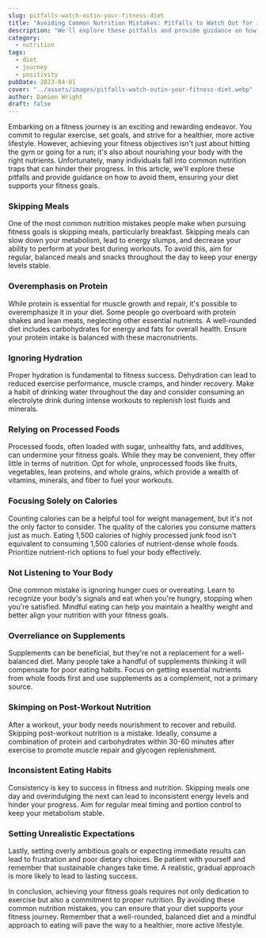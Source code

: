 ```yaml
---
slug: pitfalls-watch-outin-your-fitness-diet
title: "Avoiding Common Nutrition Mistakes: Pitfalls to Watch Out for in Your Fitness Diet"
description: "We'll explore these pitfalls and provide guidance on how to avoid them, ensuring your diet supports your fitness goals."
category:
  - nutrition
tags:
  - diet
  - journey
  - positivity
pubDate: 2023-04-01
cover: "../assets/images/pitfalls-watch-outin-your-fitness-diet.webp"
author: Damien Wright
draft: false
---
```


Embarking on a fitness journey is an exciting and rewarding endeavor. You commit to regular exercise, set goals, and strive for a healthier, more active lifestyle. However, achieving your fitness objectives isn't just about hitting the gym or going for a run; it's also about nourishing your body with the right nutrients. Unfortunately, many individuals fall into common nutrition traps that can hinder their progress. In this article, we'll explore these pitfalls and provide guidance on how to avoid them, ensuring your diet supports your fitness goals.

### Skipping Meals

One of the most common nutrition mistakes people make when pursuing fitness goals is skipping meals, particularly breakfast. Skipping meals can slow down your metabolism, lead to energy slumps, and decrease your ability to perform at your best during workouts. To avoid this, aim for regular, balanced meals and snacks throughout the day to keep your energy levels stable.

### Overemphasis on Protein

While protein is essential for muscle growth and repair, it's possible to overemphasize it in your diet. Some people go overboard with protein shakes and lean meats, neglecting other essential nutrients. A well-rounded diet includes carbohydrates for energy and fats for overall health. Ensure your protein intake is balanced with these macronutrients.

### Ignoring Hydration

Proper hydration is fundamental to fitness success. Dehydration can lead to reduced exercise performance, muscle cramps, and hinder recovery. Make a habit of drinking water throughout the day and consider consuming an electrolyte drink during intense workouts to replenish lost fluids and minerals.

### Relying on Processed Foods

Processed foods, often loaded with sugar, unhealthy fats, and additives, can undermine your fitness goals. While they may be convenient, they offer little in terms of nutrition. Opt for whole, unprocessed foods like fruits, vegetables, lean proteins, and whole grains, which provide a wealth of vitamins, minerals, and fiber to fuel your workouts.

### Focusing Solely on Calories

Counting calories can be a helpful tool for weight management, but it's not the only factor to consider. The quality of the calories you consume matters just as much. Eating 1,500 calories of highly processed junk food isn't equivalent to consuming 1,500 calories of nutrient-dense whole foods. Prioritize nutrient-rich options to fuel your body effectively.

### Not Listening to Your Body

One common mistake is ignoring hunger cues or overeating. Learn to recognize your body's signals and eat when you're hungry, stopping when you're satisfied. Mindful eating can help you maintain a healthy weight and better align your nutrition with your fitness goals.

### Overreliance on Supplements

Supplements can be beneficial, but they're not a replacement for a well-balanced diet. Many people take a handful of supplements thinking it will compensate for poor eating habits. Focus on getting essential nutrients from whole foods first and use supplements as a complement, not a primary source.

### Skimping on Post-Workout Nutrition

After a workout, your body needs nourishment to recover and rebuild. Skipping post-workout nutrition is a mistake. Ideally, consume a combination of protein and carbohydrates within 30-60 minutes after exercise to promote muscle repair and glycogen replenishment.

### Inconsistent Eating Habits

Consistency is key to success in fitness and nutrition. Skipping meals one day and overindulging the next can lead to inconsistent energy levels and hinder your progress. Aim for regular meal timing and portion control to keep your metabolism stable.

### Setting Unrealistic Expectations

Lastly, setting overly ambitious goals or expecting immediate results can lead to frustration and poor dietary choices. Be patient with yourself and remember that sustainable changes take time. A realistic, gradual approach is more likely to lead to lasting success.

In conclusion, achieving your fitness goals requires not only dedication to exercise but also a commitment to proper nutrition. By avoiding these common nutrition mistakes, you can ensure that your diet supports your fitness journey. Remember that a well-rounded, balanced diet and a mindful approach to eating will pave the way to a healthier, more active lifestyle.
